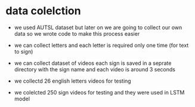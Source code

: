 # data colelction

- we used AUTSL dataset but later on we are going to collect our own data so we wrote code to make this process easier
- we can collect letters and each letter is required only one time (for text to sign)
- we can collect dataset of videos each sign is saved in a seprate directory with the sign name and each video is around 3 seconds

- we collectd 26 english letters videos for testing
- we colelcted 250 sign videos for testing and they were used in LSTM model 